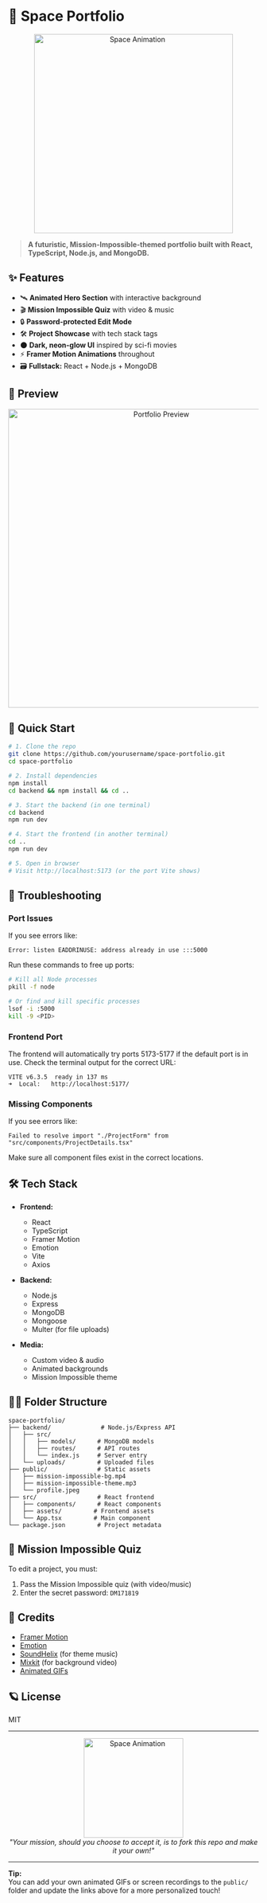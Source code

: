 # 🚀 Space Portfolio

<div align="center">
  <img src="https://media.giphy.com/media/3o7aD2saalBwwftBIY/giphy.gif" alt="Space Animation" width="400"/>
</div>

> **A futuristic, Mission-Impossible-themed portfolio built with React, TypeScript, Node.js, and MongoDB.**

## ✨ Features

- 🛰️ **Animated Hero Section** with interactive background
- 🎬 **Mission Impossible Quiz** with video & music
- 🔒 **Password-protected Edit Mode**
- 🛠️ **Project Showcase** with tech stack tags
- 🌑 **Dark, neon-glow UI** inspired by sci-fi movies
- ⚡ **Framer Motion Animations** throughout
- 🗃️ **Fullstack:** React + Node.js + MongoDB

## 📸 Preview

<div align="center">
  <img src="https://media.giphy.com/media/26ufdipQqU2lhNA4g/giphy.gif" alt="Portfolio Preview" width="600"/>
</div>

## 🚦 Quick Start

```bash
# 1. Clone the repo
git clone https://github.com/yourusername/space-portfolio.git
cd space-portfolio

# 2. Install dependencies
npm install
cd backend && npm install && cd ..

# 3. Start the backend (in one terminal)
cd backend
npm run dev

# 4. Start the frontend (in another terminal)
cd ..
npm run dev

# 5. Open in browser
# Visit http://localhost:5173 (or the port Vite shows)
```

## 🔧 Troubleshooting

### Port Issues

If you see errors like:
```
Error: listen EADDRINUSE: address already in use :::5000
```

Run these commands to free up ports:
```bash
# Kill all Node processes
pkill -f node

# Or find and kill specific processes
lsof -i :5000
kill -9 <PID>
```

### Frontend Port
The frontend will automatically try ports 5173-5177 if the default port is in use. Check the terminal output for the correct URL:
```
VITE v6.3.5  ready in 137 ms
➜  Local:   http://localhost:5177/
```

### Missing Components
If you see errors like:
```
Failed to resolve import "./ProjectForm" from "src/components/ProjectDetails.tsx"
```
Make sure all component files exist in the correct locations.

## 🛠️ Tech Stack

- **Frontend:**
  - React
  - TypeScript
  - Framer Motion
  - Emotion
  - Vite
  - Axios

- **Backend:**
  - Node.js
  - Express
  - MongoDB
  - Mongoose
  - Multer (for file uploads)

- **Media:**
  - Custom video & audio
  - Animated backgrounds
  - Mission Impossible theme

## 🧑‍💻 Folder Structure

```
space-portfolio/
├── backend/              # Node.js/Express API
│   ├── src/
│   │   ├── models/      # MongoDB models
│   │   ├── routes/      # API routes
│   │   └── index.js     # Server entry
│   └── uploads/         # Uploaded files
├── public/              # Static assets
│   ├── mission-impossible-bg.mp4
│   ├── mission-impossible-theme.mp3
│   └── profile.jpeg
├── src/                 # React frontend
│   ├── components/      # React components
│   ├── assets/         # Frontend assets
│   └── App.tsx         # Main component
└── package.json         # Project metadata
```

## 🔐 Mission Impossible Quiz

To edit a project, you must:
1. Pass the Mission Impossible quiz (with video/music)
2. Enter the secret password: `DM171819`

## 🌌 Credits

- [Framer Motion](https://www.framer.com/motion/)
- [Emotion](https://emotion.sh/docs/introduction)
- [SoundHelix](https://www.soundhelix.com/) (for theme music)
- [Mixkit](https://mixkit.co/) (for background video)
- [Animated GIFs](https://giphy.com/)

## 🪐 License

MIT

---

<div align="center">
  <img src="https://media.giphy.com/media/3o7aD2saalBwwftBIY/giphy.gif" alt="Space Animation" width="200"/>
  <br/>
  <em>"Your mission, should you choose to accept it, is to fork this repo and make it your own!"</em>
</div>

---

**Tip:**  
You can add your own animated GIFs or screen recordings to the `public/` folder and update the links above for a more personalized touch!
